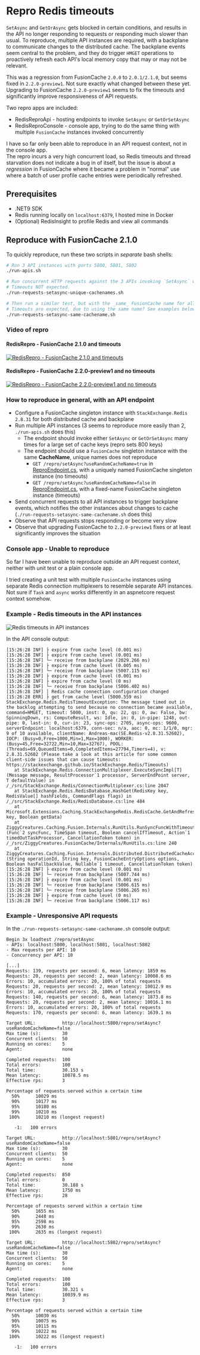 # Repro Redis timeouts

`SetAsync` and `GetOrAsync` gets blocked in certain conditions, and results in the API no longer responding to requests or responding much slower than usual.
To reproduce, multiple API instances are required, with a backplane to communicate changes to the distributed cache. The backplane events seem central to the problem, and they do trigger `HMGET` operations to proactively refresh each API's local memory copy that may or may not be relevant.

This was a regression from FusionCache `2.0.0` to `2.0.1/2.1.0`, but seems fixed in `2.2.0-preview1`. Not sure exactly what changed between these yet.
Upgrading to FusionCache `2.2.0-preview1` seems to fix the timeouts and significantly improve responsiveness of API requests.

Two repro apps are included:
- RedisReproApi - hosting endpoints to invoke `SetAsync` or `GetOrSetAsync`
- RedisReproConsole - console app, trying to do the same thing with multiple `FusionCache` instances invoked concurrently

I have so far only been able to reproduce in an API request context, not in the console app.<br>
The repro incurs a very high concurrent load, so Redis timeouts and thread starvation does not indicate a bug in of itself, but the issue is about a _regression_ in FusionCache where it became a problem in "normal" use where a batch of user profile cache entries were periodically refreshed.

## Prerequisites
- .NET9 SDK
- Redis running locally on `localhost:6379`, I hosted mine in Docker
- (Optional) RedisInsight to profile Redis and view all commands

## Reproduce with FusionCache 2.1.0

To quickly reproduce, run these two scripts in _separate_ bash shells:

```sh
# Run 3 API instances with ports 5800, 5801, 5802
./run-apis.sh
```

```sh
# Run concurrent HTTP requests against the 3 APIs invoking `SetAsync` with _unique_ cache names.
# Timeouts NOT expected.
./run-requests-setasync-unique-cachenames.sh

# Then run a similar test, but with the _same_ FusionCache name for all 3 API instances.
# Timeouts are expected, due to using the same name? See examples below.
./run-requests-setasync-same-cachename.sh
```

### Video of repro
#### RedisRepro - FusionCache 2.1.0 and timeouts
[![RedisRepro - FusionCache 2.1.0 and timeouts](https://img.youtube.com/vi/dAQI_Mn47uE/0.jpg)](https://youtu.be/dAQI_Mn47uE)

#### RedisRepro - FusionCache 2.2.0-preview1 and no timeouts
[![RedisRepro - FusionCache 2.2.0-preview1 and no timeouts](https://img.youtube.com/vi/ebUsSFl2R7w/0.jpg)](https://youtu.be/ebUsSFl2R7w)


### How to reproduce in general, with an API endpoint
- Configure a FusionCache singleton instance with `StackExchange.Redis 2.8.31` for both distributed cache and backplane
- Run multiple API instances (3 seems to reproduce more easily than 2, `./run-apis.sh` does this)
  - The endpoint should invoke either `SetAsync` or `GetOrSetAsync` many times for a large set of cache keys (repro sets 800 keys)
  - The endpoint should use a `FusionCache` singleton instance with the same **CacheName**, unique names does not reproduce
    - `GET /repro/setAsync?useRandomCacheName=true` in [ReproEndpoint.cs](ReproEndpoint.cs), with a uniquely named FusionCache singleton instance (no timeouts)
    - `GET /repro/setAsync?useRandomCacheName=false` in [ReproEndpoint.cs](ReproEndpoint.cs), with a fixed-name FusionCache singleton instance (timeouts)
- Send concurrent requests to all API instances to trigger backplane events, which notifies the other instances about changes to cache (`./run-requests-setasync-same-cachename.sh` does this)
- Observe that API requests stops responding or become very slow
- Observe that upgrading FusionCache to `2.2.0-preview1` fixes or at least significantly improves the situation

### Console app - Unable to reproduce

So far I have been unable to reproduce outside an API request context, neither with unit test or a plain console app.

I tried creating a unit test with multiple `FusionCache` instances using separate Redis connection multiplexers to resemble separate API instances.
Not sure if `Task` and `async` works differently in an aspnetcore request context somehow. 

### Example - Redis timeouts in the API instances

![Redis timeouts in API instances](images/redis_timeouts_same_cachename.png)

In the API console output:
```log
[15:26:28 INF] ├ expire from cache level (0.001 ms)
[15:26:28 INF] ├ expire from cache level (0.001 ms)
[15:26:28 INF] └─ receive from backplane (2029.266 ms)
[15:26:28 INF] ├ expire from cache level (0.005 ms)
[15:26:28 INF] └─ receive from backplane (5007.115 ms)
[15:26:28 INF] ├ expire from cache level (0.001 ms)
[15:26:28 INF] ├ expire from cache level (0 ms)
[15:26:28 INF] └─ receive from backplane (5006.402 ms)
[15:26:28 INF] │ Redis cache connection configuration changed
[15:26:28 ERR] ├ get from cache level (5000.559 ms)
StackExchange.Redis.RedisTimeoutException: The message timed out in the backlog attempting to send because no connection became available, command=HMGET, timeout: 5000, inst: 0, qu: 22, qs: 0, aw: False, bw: SpinningDown, rs: ComputeResult, ws: Idle, in: 0, in-pipe: 1248, out-pipe: 0, last-in: 0, cur-in: 23, sync-ops: 2705, async-ops: 9600, serverEndpoint: localhost:6379, conn-sec: n/a, aoc: 0, mc: 1/1/0, mgr: 9 of 10 available, clientName: Andreas-mac(SE.Redis-v2.8.31.52602), IOCP: (Busy=0,Free=1000,Min=1,Max=1000), WORKER: (Busy=45,Free=32722,Min=10,Max=32767), POOL: (Threads=69,QueuedItems=0,CompletedItems=27794,Timers=4), v: 2.8.31.52602 (Please take a look at this article for some common client-side issues that can cause timeouts: https://stackexchange.github.io/StackExchange.Redis/Timeouts)
   at StackExchange.Redis.ConnectionMultiplexer.ExecuteSyncImpl[T](Message message, ResultProcessor`1 processor, ServerEndPoint server, T defaultValue) in /_/src/StackExchange.Redis/ConnectionMultiplexer.cs:line 2047
   at StackExchange.Redis.RedisDatabase.HashGet(RedisKey key, RedisValue[] hashFields, CommandFlags flags) in /_/src/StackExchange.Redis/RedisDatabase.cs:line 484
   at Microsoft.Extensions.Caching.StackExchangeRedis.RedisCache.GetAndRefresh(String key, Boolean getData)
   at ZiggyCreatures.Caching.Fusion.Internals.RunUtils.RunSyncFuncWithTimeout[TResult](Func`2 syncFunc, TimeSpan timeout, Boolean cancelIfTimeout, Action`1 timedOutTaskProcessor, CancellationToken token) in /_/src/ZiggyCreatures.FusionCache/Internals/RunUtils.cs:line 240
   at ZiggyCreatures.Caching.Fusion.Internals.Distributed.DistributedCacheAccessor.TryGetEntry[TValue](String operationId, String key, FusionCacheEntryOptions options, Boolean hasFallbackValue, Nullable`1 timeout, CancellationToken token)
[15:26:28 INF] ├ expire from cache level (0.001 ms)
[15:26:28 INF] └─ receive from backplane (5007.744 ms)
[15:26:28 INF] ├ expire from cache level (0.001 ms)
[15:26:28 INF] └─ receive from backplane (5006.615 ms)
[15:26:28 INF] └─ receive from backplane (5006.265 ms)
[15:26:28 INF] ├ expire from cache level (0 ms)
[15:26:28 INF] └─ receive from backplane (5006.117 ms)
```

### Example - Unresponsive API requests

In the `./run-requests-setasync-same-cachename.sh` console output:
```log
Begin 3x loadtest /repro/setAsync
- APIs: localhost:5800, localhost:5801, localhost:5802
- Max requests per API: 10
- Concurrency per API: 10

[...]
Requests: 139, requests per second: 6, mean latency: 1859 ms
Requests: 20, requests per second: 2, mean latency: 10008.6 ms
Errors: 10, accumulated errors: 20, 100% of total requests
Requests: 20, requests per second: 2, mean latency: 10012.9 ms
Errors: 10, accumulated errors: 20, 100% of total requests
Requests: 140, requests per second: 6, mean latency: 1873.8 ms
Requests: 20, requests per second: 2, mean latency: 10016.1 ms
Errors: 10, accumulated errors: 20, 100% of total requests
Requests: 170, requests per second: 6, mean latency: 1639.1 ms

Target URL:          http://localhost:5800/repro/setAsync?useRandomCacheName=false
Max time (s):        30
Concurrent clients:  50
Running on cores:    5
Agent:               none

Completed requests:  100
Total errors:        100
Total time:          30.153 s
Mean latency:        10078.5 ms
Effective rps:       3

Percentage of requests served within a certain time
  50%      10029 ms
  90%      10177 ms
  95%      10180 ms
  99%      10210 ms
 100%      10210 ms (longest request)

   -1:   100 errors

Target URL:          http://localhost:5801/repro/setAsync?useRandomCacheName=false
Max time (s):        30
Concurrent clients:  50
Running on cores:    5
Agent:               none

Completed requests:  850
Total errors:        0
Total time:          30.188 s
Mean latency:        1750 ms
Effective rps:       28

Percentage of requests served within a certain time
  50%      1655 ms
  90%      2448 ms
  95%      2598 ms
  99%      2630 ms
 100%      2635 ms (longest request)

Target URL:          http://localhost:5802/repro/setAsync?useRandomCacheName=false
Max time (s):        30
Concurrent clients:  50
Running on cores:    5
Agent:               none

Completed requests:  100
Total errors:        100
Total time:          30.321 s
Mean latency:        10039.9 ms
Effective rps:       3

Percentage of requests served within a certain time
  50%      10030 ms
  90%      10075 ms
  95%      10115 ms
  99%      10222 ms
 100%      10222 ms (longest request)

   -1:   100 errors
```

